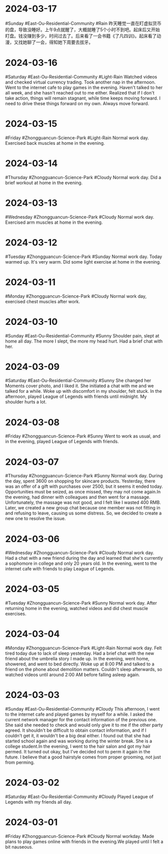 # 2024-03-17
#Sunday #East-Ou-Residential-Community  #Rain 
昨天睡觉一直在盯虚拟货币的盘，导致没睡好。上午9点就醒了，大概就睡了5个小时不到吧。起床后又开始盯盘。钱没赚到多少，时间过去了。后来看了一会书籍《了凡四训》。起床看了动漫，又找她聊了一会，得知她下周要去拔牙。

# 2024-03-16
#Saturday  #East-Ou-Residential-Community  #Light-Rain 
Watched videos and checked virtual currency trading. Took another nap in the afternoon. Went to the internet cafe to play games in the evening. Haven't talked to her all week, and she hasn't reached out to me either. Realized that if I don't take action, things will remain stagnant, while time keeps moving forward. I need to drive these things forward on my own. Always move forward.

# 2024-03-15
#Friday   #Zhongguancun-Science-Park   #Light-Rain 
Normal work day. Exercised back muscles at home in the evening.

# 2024-03-14
#Thursday   #Zhongguancun-Science-Park   #Cloudy 
Normal work day. Did a brief workout at home in the evening.

# 2024-03-13
#Wednesday   #Zhongguancun-Science-Park   #Cloudy 
Normal work day. Exercised arm muscles at home in the evening.

# 2024-03-12
#Tuesday   #Zhongguancun-Science-Park   #Sunday 
Normal work day. Today warmed up. It's very warm. Did some light exercise at home in the evening.

# 2024-03-11
#Monday #Zhongguancun-Science-Park  #Cloudy 
Normal work day, exercised chest muscles after work.

# 2024-03-10
#Sunday  #East-Ou-Residential-Community   #Sunny 
Shoulder pain, slept at home all day. The more I slept, the more my head hurt. Had a brief chat with her.

# 2024-03-09
#Saturday  #East-Ou-Residential-Community   #Sunny 
She changed her Moments cover photo, and I liked it. She initiated a chat with me and we talked for a while. Woke up with discomfort in my shoulder, felt stuck. In the afternoon, played League of Legends with friends until midnight. My shoulder hurts a lot.

# 2024-03-08
#Friday #Zhongguancun-Science-Park  #Sunny 
Went to work as usual, and in the evening, played League of Legends with friends.

# 2024-03-07
#Thursday #Zhongguancun-Science-Park  #Sunny 
Normal work day. During the day, spent 3600 on shopping for skincare products. Yesterday, there was an offer of a gift with purchases over 2500, but it seems it ended today. Opportunities must be seized, as once missed, they may not come again.In the evening, had dinner with colleagues and then went for a massage. Unfortunately, the massage was not good, and I felt like I wasted 400 RMB. Later, we created a new group chat because one member was not fitting in and refusing to leave, causing us some distress. So, we decided to create a new one to resolve the issue.

# 2024-03-06
#Wednesday  #Zhongguancun-Science-Park  #Cloudy 
Normal work day. Had a chat with a new friend during the day and learned that she's currently a sophomore in college and only 20 years old. In the evening, went to the internet cafe with friends to play League of Legends.

# 2024-03-05
#Tuesday  #Zhongguancun-Science-Park  #Sunny 
Normal work day. After returning home in the evening, watched videos and did chest muscle exercises.

# 2024-03-04
#Monday #Zhongguancun-Science-Park  #Light-Rain 
Normal work day. Felt tired today due to lack of sleep yesterday. Had a brief chat with the new friend about the umbrella story I made up. In the evening, went home, showered, and went to bed directly. Woke up at 8:00 PM and talked to a friend on the phone about demolition matters. Couldn't sleep afterwards, so watched videos until around 2:00 AM before falling asleep again.

# 2024-03-03
#Sunday #East-Ou-Residential-Community  #Cloudy 
This afternoon, I went to the internet cafe and played games by myself for a while. I asked the current network manager for the contact information of the previous one. She said she needed to check and would only give it to me if the other party agreed. It shouldn't be difficult to obtain contact information, and if I couldn't get it, it wouldn't be a big deal either. I found out that she had started school again and was working during the winter break. She is a college student.In the evening, I went to the hair salon and got my hair permed. It turned out okay, but I've decided not to perm it again in the future. I believe that a good hairstyle comes from proper grooming, not just from perming.

# 2024-03-02
#Saturday  #East-Ou-Residential-Community  #Cloudy 
Played League of Legends with my friends all day.


# 2024-03-01
#Friday #Zhongguancun-Science-Park  #Cloudy 
Normal workday. Made plans to play games online with friends in the evening.We played until I felt a bit nauseous.